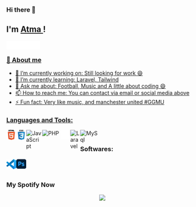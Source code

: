 ### Hi there 👋
## I'm <a href="https://atma-portofolio.netlify.app/" target="_blank">Atma </a>!

<a href="#" target="_blank"><img align="left" alt="" width="22px" src="https://github.com/Aakarsh-B/trying-repos/blob/master/www.svg" /></a>
<a href="https://www.linkedin.com/in/atma-karimang-soebekty-tupelu" target="_blank"><img align="left" alt="Atma | LinkedIn" width="22px" src="https://github.com/Aakarsh-B/trying-repos/blob/master/linkedin.svg" />
<a href="https://instagram.com/atmatupelu" target="_blank"><img align="left" alt="Atma | Instagram" width="22px" src="https://github.com/Aakarsh-B/trying-repos/blob/master/insta.svg" />
<a href="https://twitter.com/atmakarimang" target="_blank"><img align="left" alt="Atma | Twitter" width="22px" src="https://github.com/Aakarsh-B/trying-repos/blob/master/twitter.svg" />
  
<br />

### 📕 About me
  
- 🔭 I’m currently working on: Still looking for work 😄
- 🌱 I’m currently learning: Laravel, Tailwind
- 💬 Ask me about: Football, Music and A little about coding 😄
- 📫 How to reach me: You can contact via email or social media above
- ⚡ Fun fact: Very like music, and manchester united #GGMU

### Languages and Tools:

<a href="https://www.w3.org/html/" target="_blank"><img align="left" alt="HTML5" width="26px" src="https://raw.githubusercontent.com/github/explore/80688e429a7d4ef2fca1e82350fe8e3517d3494d/topics/html/html.png" /></a>
<a href="https://www.w3schools.com/css/" target="_blank"><img align="left" alt="CSS3" width="26px" src="https://raw.githubusercontent.com/github/explore/80688e429a7d4ef2fca1e82350fe8e3517d3494d/topics/css/css.png" /></a>
<img align="left" alt="JavaScript" width="42px" src="https://1000logos.net/wp-content/uploads/2020/09/JavaScript-Logo.png" />
<img align="left" alt="PHP" width="48px" src="https://www.php.net/images/logos/new-php-logo.svg" />
<img align="left" alt="GitHub" width="26px" src="https://github.com/Aakarsh-B/trying-repos/blob/master/github.svg" />
<img align="left" alt="Laravel" width="26px" src="https://upload.wikimedia.org/wikipedia/commons/thumb/9/9a/Laravel.svg/985px-Laravel.svg.png"/>
<img align="left" alt="MySql" width="50px" src="https://download.logo.wine/logo/MySQL/MySQL-Logo.wine.png"/>
<br />
  
### Softwares:

<img align="left" alt="Visual Studio Code" width="26px" src="https://raw.githubusercontent.com/github/explore/80688e429a7d4ef2fca1e82350fe8e3517d3494d/topics/visual-studio-code/visual-studio-code.png" />
<a href="https://www.photoshop.com/en" target="_blank"> <img align="left" alt="Photoshop" width="26px" src="https://github.com/Aakarsh-B/trying-repos/blob/master/photoshop.png?raw=true"/> </a>

<br />
<br />
  
### My Spotify Now

<div align="center"><a href="https://spotify-github-profile.vercel.app/api/view?uid=21ynsd2resbqp4k7xd7djluea&redirect=true"><img src="https://spotify-github-profile.vercel.app/api/view?uid=21ynsd2resbqp4k7xd7djluea&cover_image=true&theme=natemoo-re" /></a></div>
